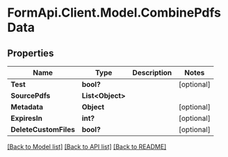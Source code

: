 # FormApi.Client.Model.CombinePdfsData
## Properties

Name | Type | Description | Notes
------------ | ------------- | ------------- | -------------
**Test** | **bool?** |  | [optional] 
**SourcePdfs** | **List&lt;Object&gt;** |  | 
**Metadata** | **Object** |  | [optional] 
**ExpiresIn** | **int?** |  | [optional] 
**DeleteCustomFiles** | **bool?** |  | [optional] 

[[Back to Model list]](../README.md#documentation-for-models) [[Back to API list]](../README.md#documentation-for-api-endpoints) [[Back to README]](../README.md)

